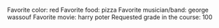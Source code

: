 Favorite color: red
Favorite food: pizza
Favorite musician/band: george wassouf
Favorite movie: harry poter
Requested grade in the course: 100
